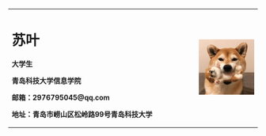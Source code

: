<table border="0">
  <tr>
    <td width="75%">
      <h1>苏叶</h1>
      <p><b>大学生</b></p>
      <p><b>青岛科技大学信息学院</b></p>
      <p><b>邮箱：2976795045@qq.com</b></p>
      <p><b>地址：青岛市崂山区松岭路99号青岛科技大学</b></p>
    </td>
    <td width="25%">
      <img src="/su.jpg" width="100%">     
    </td>
  </tr>
</table>
